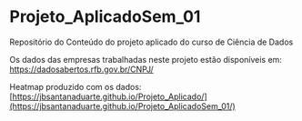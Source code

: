# Projeto_AplicadoSem_01
Repositório do Conteúdo do projeto aplicado do curso de Ciência de Dados

Os dados das empresas trabalhadas neste projeto estão disponíveis em:
https://dadosabertos.rfb.gov.br/CNPJ/

Heatmap produzido com os dados:
[https://jbsantanaduarte.github.io/Projeto_Aplicado/](https://jbsantanaduarte.github.io/Projeto_AplicadoSem_01/)


